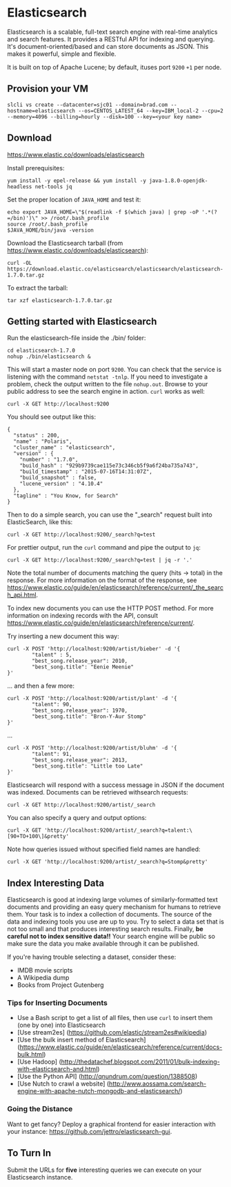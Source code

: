 # Elasticsearch
Elasticsearch is a scalable, full-text search engine with real-time analytics and search features. It provides a RESTful API for indexing and querying. It's document-oriented/based and can store documents as JSON. This makes it powerful, simple and flexible.

It is built on top of Apache Lucene; by default, ituses port `9200` `+1` per node.

## Provision your VM

    slcli vs create --datacenter=sjc01 --domain=brad.com --hostname=elasticsearch --os=CENTOS_LATEST_64 --key=IBM_local-2 --cpu=2 --memory=4096 --billing=hourly --disk=100 --key=<your key name>

## Download
https://www.elastic.co/downloads/elasticsearch

Install prerequisites:

    yum install -y epel-release && yum install -y java-1.8.0-openjdk-headless net-tools jq

Set the proper location of `JAVA_HOME` and test it:

    echo export JAVA_HOME=\"$(readlink -f $(which java) | grep -oP '.*(?=/bin)')\" >> /root/.bash_profile
    source /root/.bash_profile
    $JAVA_HOME/bin/java -version

Download the Elasticsearch tarball (from https://www.elastic.co/downloads/elasticsearch):

    curl -OL https://download.elastic.co/elasticsearch/elasticsearch/elasticsearch-1.7.0.tar.gz

To extract the tarball:

    tar xzf elasticsearch-1.7.0.tar.gz

## Getting started with Elasticsearch

Run the elasticsearch-file inside the ./bin/ folder:

    cd elasticsearch-1.7.0
    nohup ./bin/elasticsearch &

This will start a master node on port `9200`. You can check that the service is listening with the command `netstat -tnlp`. If you need to investigate a problem, check the output written to the file `nohup.out`. Browse to your public address to see the search engine in action. `curl` works as well:

    curl -X GET http://localhost:9200

You should see output like this:

    {
      "status" : 200,
      "name" : "Polaris",
      "cluster_name" : "elasticsearch",
      "version" : {
        "number" : "1.7.0",
        "build_hash" : "929b9739cae115e73c346cb5f9a6f24ba735a743",
        "build_timestamp" : "2015-07-16T14:31:07Z",
        "build_snapshot" : false,
        "lucene_version" : "4.10.4"
      },
      "tagline" : "You Know, for Search"
    }

Then to do a simple search, you can use the "_search" request built into ElasticSearch, like this:

    curl -X GET http://localhost:9200/_search?q=test

For prettier output, run the `curl` command and pipe the output to `jq`:

    curl -X GET http://localhost:9200/_search?q=test | jq -r '.'

Note the total number of documents matching the query (hits -> total) in the response. For more information on the format of the response, see https://www.elastic.co/guide/en/elasticsearch/reference/current/_the_search_api.html.

To index new documents you can use the HTTP POST method. For more information on indexing records with the API, consult https://www.elastic.co/guide/en/elasticsearch/reference/current/.

Try inserting a new document this way:

    curl -X POST 'http://localhost:9200/artist/bieber' -d '{
            "talent" : 5,
            "best_song.release_year": 2010,
            "best_song.title": "Eenie Meenie"
    }'

... and then a few more:

    curl -X POST 'http://localhost:9200/artist/plant' -d '{
            "talent": 90,
            "best_song.release_year": 1970,
            "best_song.title": "Bron-Y-Aur Stomp"
    }'

...

    curl -X POST 'http://localhost:9200/artist/bluhm' -d '{
            "talent": 91,
            "best_song.release_year": 2013,
            "best_song.title": "Little too Late"
    }'

Elasticsearch will respond with a success message in JSON if the document was indexed. Documents can be retrieved withsearch requests:

    curl -X GET http://localhost:9200/artist/_search

You can also specify a query and output options:

    curl -X GET 'http://localhost:9200/artist/_search?q=talent:\[90+TO+100\]&pretty'

Note how queries issued without specified field names are handled:

    curl -X GET 'http://localhost:9200/artist/_search?q=Stomp&pretty'

## Index Interesting Data
Elasticsearch is good at indexing large volumes of similarly-formatted text documents and providing an easy query mechanism for humans to retrieve them. Your task is to index a collection of documents. The source of the data and indexing tools you use are up to you. Try to select a data set that is not too small and that produces interesting search results. Finally, **be careful not to index sensitive data!!** Your search engine will be public so make sure the data you make available through it can be published.

If you're having trouble selecting a dataset, consider these:

- IMDB movie scripts
- A Wikipedia dump
- Books from Project Gutenberg

### Tips for Inserting Documents

- Use a Bash script to get a list of all files, then use `curl` to insert them (one by one) into Elasticsearch
- [Use stream2es] (https://github.com/elastic/stream2es#wikipedia)
- [Use the bulk insert method of Elasticsearch] (https://www.elastic.co/guide/en/elasticsearch/reference/current/docs-bulk.html)
- [Use Hadoop] (http://thedatachef.blogspot.com/2011/01/bulk-indexing-with-elasticsearch-and.html)
- [Use the Python API] (http://qnundrum.com/question/1388508)
- [Use Nutch to crawl a website] (http://www.aossama.com/search-engine-with-apache-nutch-mongodb-and-elasticsearch/)

### Going the Distance
Want to get fancy? Deploy a graphical frontend for easier interaction with your instance: https://github.com/jettro/elasticsearch-gui.

## To Turn In
Submit the URLs for **five** interesting queries we can execute on your Elasticsearch instance.
